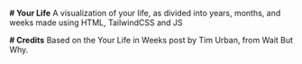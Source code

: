 **# Your Life**
A visualization of your life, as divided into years, months, and weeks made using HTML, TailwindCSS and JS

**# Credits**
Based on the Your Life in Weeks post by Tim Urban, from Wait But Why.
